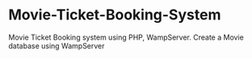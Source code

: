 # Movie-Ticket-Booking-System
Movie Ticket Booking system using PHP, WampServer.
Create a Movie database using WampServer

